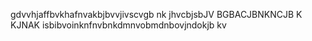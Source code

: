 gdvvhjaffbvkhafnvakbjbvvjivscvgb
nk jhvcbjsbJV BGBACJBNKNCJB K KJNAK
isbibvoinknfnvbnkdmnvobmdnbovjndokjb kv